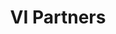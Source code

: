 ---
layout: firm_page
title: "VI Partners"
id: "vipartners.ch"
permalink: "/vipartnersvipartners.ch/"
website: "https://www.vipartners.ch"
offices: "Altendorf (Switzerland)"
investment_stages: "Seed, Series A, Series B"
portfolio_companies: "SumUp, Nexthink, Altoida, Almer Technologies, LeaseTeq, Sibylla Biotech, Somagenetix, Vara, Xeltis, Ninox, Oculis, Medlumics, Mila, Morgen, Nexthink, Picterra, Skribble, Unique, Visonys, Xo-life, AB2 Bio, Araris Biotech"
portfolio_link: "https://www.vipartners.ch/portfolio/"
investment_markets: "Healthcare, Technology"
founded_year: "2001"
description: "VI Partners is a leading venture capital firm in Switzerland and Europe, focusing on seed and Series A ventures in the technology and healthcare sectors. They have a 20-year history of supporting and funding innovative companies."
linkedin: "https://www.linkedin.com/company/vi-partners-ag/"
twitter: ""
instagram: ""
team_page: "https://www.vipartners.ch/about/team/"
investor_type: "Venture Capital"
crunchbase: "https://www.crunchbase.com/organization/vi-partners"
pitchbook: ""

# SEO Optimization
meta_title: "VI Partners - VC Firm - projectstartups.com"
meta_description: "VI Partners, VI Partners is a leading venture capital firm in Switzerland and Europe, focusing on seed and Series A ventures in the technology and healthcare secto..."
meta_keywords: "VI Partners, Healthcare, Technology, VC firm, venture capital, startup investor, projectstartups.com"
canonical_url: "https://vc.projectstartups.com/vipartnersvipartners.ch/"
---